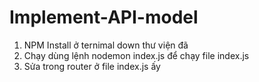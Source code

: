 # Implement-API-model

1. NPM Install ở ternimal down thư viện đã
2. Chạy dùng lệnh nodemon index.js để chạy file index.js
3. Sửa trong router ở file index.js ấy
